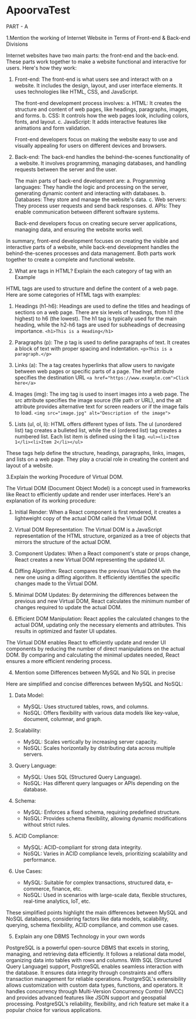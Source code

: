 # ApoorvaTest
PART - A

1.Mention the working of Internet Website in Terms of Front-end & Back-end Divisions

Internet websites have two main parts: the front-end and the back-end. These parts work together to make a website functional and interactive for users. Here's how they work:

1. Front-end:
   The front-end is what users see and interact with on a website. It includes the design, layout, and user interface elements. It uses technologies like HTML, CSS, and JavaScript.

   The front-end development process involves:
   a. HTML: It creates the structure and content of web pages, like headings, paragraphs, images, and forms.
   b. CSS: It controls how the web pages look, including colors, fonts, and layout.
   c. JavaScript: It adds interactive features like animations and form validation.

   Front-end developers focus on making the website easy to use and visually appealing for users on different devices and browsers.

2. Back-end:
   The back-end handles the behind-the-scenes functionality of a website. It involves programming, managing databases, and handling requests between the server and the user.

   The main parts of back-end development are:
   a. Programming languages: They handle the logic and processing on the server, generating dynamic content and interacting with databases.
   b. Databases: They store and manage the website's data.
   c. Web servers: They process user requests and send back responses.
   d. APIs: They enable communication between different software systems.

   Back-end developers focus on creating secure server applications, managing data, and ensuring the website works well.

In summary, front-end development focuses on creating the visible and interactive parts of a website, while back-end development handles the behind-the-scenes processes and data management. Both parts work together to create a complete and functional website.

2.  What are tags in HTML? Explain the each category of tag with an Example

   HTML tags are used to structure and define the content of a web page. Here are some categories of HTML tags with examples:

1. Headings (h1-h6):
   Headings are used to define the titles and headings of sections on a web page. There are six levels of headings, from h1 (the highest) to h6 (the lowest). The h1 tag is typically used 
   for the main heading, while the h2-h6 tags are used for subheadings of decreasing importance.
   `<h1>This is a Heading</h1>`

2. Paragraphs (p):
   The p tag is used to define paragraphs of text. It creates a block of text with proper spacing and indentation.
   `<p>This is a paragraph.</p>`

3. Links (a):
   The a tag creates hyperlinks that allow users to navigate between web pages or specific parts of a page. The href attribute specifies the destination URL
   `<a href="https://www.example.com">Click here</a>`

4. Images (img):
   The img tag is used to insert images into a web page. The src attribute specifies the image source (file path or URL), and the alt attribute provides alternative text for screen readers 
   or if the image fails to load. 
   `<img src="image.jpg" alt="Description of the image">`

5. Lists (ul, ol, li):
   HTML offers different types of lists. The ul (unordered list) tag creates a bulleted list, while the ol (ordered list) tag creates a numbered list. Each list item is defined using the 
   li tag.
   `<ul><li>Item 1</li><li>Item 2</li></ul>`

These tags help define the structure, headings, paragraphs, links, images, and lists on a web page. They play a crucial role in creating the content and layout of a website.

3.Explain the working Procedure of Virtual DOM.

The Virtual DOM (Document Object Model) is a concept used in frameworks like React to efficiently update and render user interfaces. Here's an explanation of its working procedure:

1. Initial Render:
   When a React component is first rendered, it creates a lightweight copy of the actual DOM called the Virtual DOM.

2. Virtual DOM Representation:
   The Virtual DOM is a JavaScript representation of the HTML structure, organized as a tree of objects that mirrors the structure of the actual DOM.

3. Component Updates:
   When a React component's state or props change, React creates a new Virtual DOM representing the updated UI.

4. Diffing Algorithm:
   React compares the previous Virtual DOM with the new one using a diffing algorithm. It efficiently identifies the specific changes made to the Virtual DOM.

5. Minimal DOM Updates:
   By determining the differences between the previous and new Virtual DOM, React calculates the minimum number of changes required to update the actual DOM.

6. Efficient DOM Manipulation:
   React applies the calculated changes to the actual DOM, updating only the necessary elements and attributes. This results in optimized and faster UI updates.

The Virtual DOM enables React to efficiently update and render UI components by reducing the number of direct manipulations on the actual DOM. By comparing and calculating the minimal updates needed, React ensures a more efficient rendering process.

4. Mention some Differences between MySQL and No SQL in precise

 Here are simplified and concise differences between MySQL and NoSQL:

1. Data Model:
   - MySQL: Uses structured tables, rows, and columns.
   - NoSQL: Offers flexibility with various data models like key-value, document, columnar, and graph.

2. Scalability:
   - MySQL: Scales vertically by increasing server capacity.
   - NoSQL: Scales horizontally by distributing data across multiple servers.

3. Query Language:
   - MySQL: Uses SQL (Structured Query Language).
   - NoSQL: Has different query languages or APIs depending on the database.

4. Schema:
   - MySQL: Enforces a fixed schema, requiring predefined structure.
   - NoSQL: Provides schema flexibility, allowing dynamic modifications without strict rules.

5. ACID Compliance:
   - MySQL: ACID-compliant for strong data integrity.
   - NoSQL: Varies in ACID compliance levels, prioritizing scalability and performance.

6. Use Cases:
   - MySQL: Suitable for complex transactions, structured data, e-commerce, finance, etc.
   - NoSQL: Used in scenarios with large-scale data, flexible structures, real-time analytics, IoT, etc.

These simplified points highlight the main differences between MySQL and NoSQL databases, considering factors like data models, scalability, querying, schema flexibility, ACID compliance, and common use cases.

5. Explain any one DBMS Technology in your own words

PostgreSQL is a powerful open-source DBMS that excels in storing, managing, and retrieving data efficiently. It follows a relational data model, organizing data into tables with rows and columns. With SQL (Structured Query Language) support, PostgreSQL enables seamless interaction with the database. It ensures data integrity through constraints and offers transaction management for reliable operations. PostgreSQL's extensibility allows customization with custom data types, functions, and operators. It handles concurrency through Multi-Version Concurrency Control (MVCC) and provides advanced features like JSON support and geospatial processing. PostgreSQL's reliability, flexibility, and rich feature set make it a popular choice for various applications.
